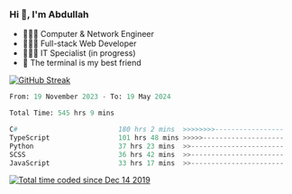 <h3>Hi 👋, I'm Abdullah</h3>

- 👷🏼‍♂️ Computer & Network Engineer
- 👨🏻‍💻 Full-stack Web Developer
- 👨🏻‍💻 IT Specialist (in progress)
- 🖤 The terminal is my best friend

[![GitHub Streak](https://streak-stats.demolab.com?user=al3bad&theme=transparent&date_format=j%20M%5B%20Y%5D)](https://git.io/streak-stats)

<!--START_SECTION:waka-->

```python
From: 19 November 2023 - To: 19 May 2024

Total Time: 545 hrs 9 mins

C#                         180 hrs 2 mins  >>>>>>>>-----------------   32.68 %
TypeScript                 101 hrs 48 mins >>>>>--------------------   18.48 %
Python                     37 hrs 23 mins  >>-----------------------   06.79 %
SCSS                       36 hrs 42 mins  >>-----------------------   06.66 %
JavaScript                 33 hrs 17 mins  >>-----------------------   06.04 %
```

<!--END_SECTION:waka-->

<p>
  <a href="https://wakatime.com/@ce2a2aac-0d6b-4d65-b864-8a4bcaf12967"><img src="https://wakatime.com/badge/user/ce2a2aac-0d6b-4d65-b864-8a4bcaf12967.svg" alt="Total time coded since Dec 14 2019" /></a>
</p>
